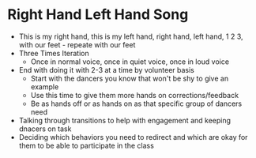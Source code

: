 # Right Hand Left Hand Song
* This is my right hand, this is my left hand, right hand, left hand, 1 2 3, with our feet - repeate with our feet
* Three Times Iteration
  * Once in normal voice, once in quiet voice, once in loud voice
* End with doing it with 2-3 at a time by volunteer basis
  * Start with the dancers you know that won't be shy to give an example
  * Use this time to give them more hands on corrections/feedback
  * Be as hands off or as hands on as that specific group of dancers need 
* Talking through transitions to help with engagement and keeping dnacers on task
* Deciding which behaviors you need to redirect and which are okay for them to be able to participate in the class
